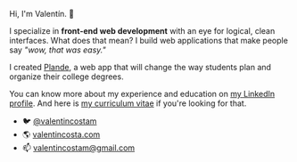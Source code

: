 Hi, I'm Valentín. 👋

I specialize in **front-end web development** with an eye for logical, clean interfaces. What does that mean? I build web applications that make people say _"wow, that was easy."_

I created [Plande](https://plande.app), a web app that will change the way students plan and organize their college degrees.

You can know more about my experience and education on [my LinkedIn profile](https://www.linkedin.com/in/valentincostam/). And here is [my curriculum vitae](https://valentincosta.com/cv.pdf) if you're looking for that.

- 🐦 [@valentincostam](https://twitter.com/valentincostam)
- 🌎 [valentincosta.com](https://valentincosta.com)
- 📫 [valentincostam@gmail.com](mailto:valentincostam@gmail.com)
